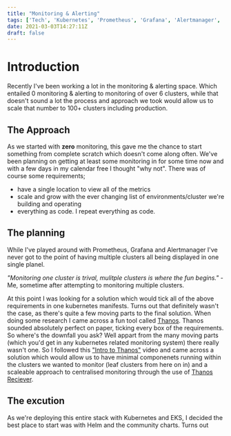 ```yaml
---
title: "Monitoring & Alerting"
tags: ['Tech', 'Kubernetes', 'Prometheus', 'Grafana', 'Alertmanager', 'Thanos', 'Scaling', 'Monitoring', 'Alerting']
date: 2021-03-03T14:27:11Z
draft: false
---
```


# Introduction

Recently I've been working a lot in the monitoring & alerting space. Which entailed 0 monitoring & alerting to monitoring of over 6 clusters, while that doesn't sound a lot the process and approach we took would allow us to scale that number to 100+ clusters including production.

## The Approach

As we started with **zero** monitoring, this gave me the chance to start something from complete scratch which doesn't come along often. We've been planning on getting at least some monitoring in for some time now and with a few days in my calendar free I thought "why not". There was of course some requirements;

* have a single location to view all of the metrics
* scale and grow with the ever changing list of environments/cluster we're building and operating
* everything as code. I repeat everything as code.

## The planning

While I've played around with Prometheus, Grafana and Alertmanager I've never got to the point of having multiple clusters all being displayed in one single planel.

_"Monitoring one cluster is trival, mulitple clusters is where the fun begins."_ - Me, sometime after attempting to monitoring multiple clusters.

At this point I was looking for a solution which would tick all of the above requirements in one kubernetes manifests. Turns out that definitely wasn't the case, as there's quite a few moving parts to the final solution. When doing some research I came across a fun tool called [Thanos](https://thanos.io/). Thanos sounded absolutely perfect on paper, ticking every box of the requirements. So where's the downfall you ask? Well appart from the many moving parts (which you'd get in any kubernetes related monitoring system) there really wasn't one. So I followed this ["Intro to Thanos"](https://www.youtube.com/watch?v=m0JgWlTc60Q) video and came across a solution which would allow us to have minimal componenets running within the clusters we wanted to monitor (leaf clusters from here on in) and a scaleable approach to centralised monitoring through the use of [Thanos Reciever](https://thanos.io/tip/components/receive.md/).

## The excution

As we're deploying this entire stack with Kubernetes and EKS, I decided the best place to start was with Helm and the community charts. Turns out
